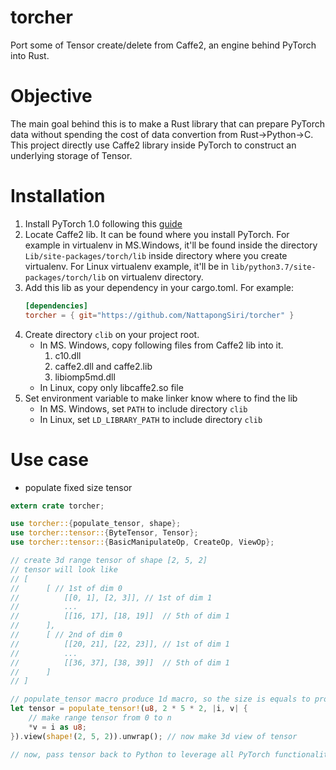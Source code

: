 # torcher
Port some of Tensor create/delete from Caffe2, an engine behind PyTorch into Rust.

# Objective
The main goal behind this is to make a Rust library that can prepare PyTorch data without spending the cost of data convertion from Rust->Python->C.
This project directly use Caffe2 library inside PyTorch to construct an underlying storage of Tensor.

# Installation
1. Install PyTorch 1.0 following this [guide](https://pytorch.org/get-started/locally/)
2. Locate Caffe2 lib. It can be found where you install PyTorch. For example in virtualenv in MS.Windows, it'll be found inside the directory `Lib/site-packages/torch/lib` inside directory where you create virtualenv. For Linux virtualenv example, it'll be in `lib/python3.7/site-packages/torch/lib` on virtualenv directory.
3. Add this lib as your dependency in your cargo.toml. For example: 
    ```toml
    [dependencies]
    torcher = { git="https://github.com/NattapongSiri/torcher" }
    ```
4. Create directory `clib` on your project root.
   - In MS. Windows, copy following files from Caffe2 lib into it.
      1. c10.dll
      2. caffe2.dll and caffe2.lib
      3. libiomp5md.dll
   - In Linux, copy only libcaffe2.so file
5. Set environment variable to make linker know where to find the lib
    - In MS. Windows, set `PATH` to include directory `clib`
    - In Linux, set `LD_LIBRARY_PATH` to include directory `clib`

# Use case
- populate fixed size tensor 
```Rust
extern crate torcher;

use torcher::{populate_tensor, shape};
use torcher::tensor::{ByteTensor, Tensor};
use torcher::tensor::{BasicManipulateOp, CreateOp, ViewOp};

// create 3d range tensor of shape [2, 5, 2]
// tensor will look like 
// [
//      [ // 1st of dim 0
//          [[0, 1], [2, 3]], // 1st of dim 1
//          ...
//          [[16, 17], [18, 19]]  // 5th of dim 1
//      ], 
//      [ // 2nd of dim 0
//          [[20, 21], [22, 23]], // 1st of dim 1
//          ...
//          [[36, 37], [38, 39]]  // 5th of dim 1
//      ]
// ]

// populate_tensor macro produce 1d macro, so the size is equals to product of all the dim
let tensor = populate_tensor!(u8, 2 * 5 * 2, |i, v| {
    // make range tensor from 0 to n
    *v = i as u8;
}).view(shape!(2, 5, 2)).unwrap(); // now make 3d view of tensor

// now, pass tensor back to Python to leverage all PyTorch functionalities.
```
